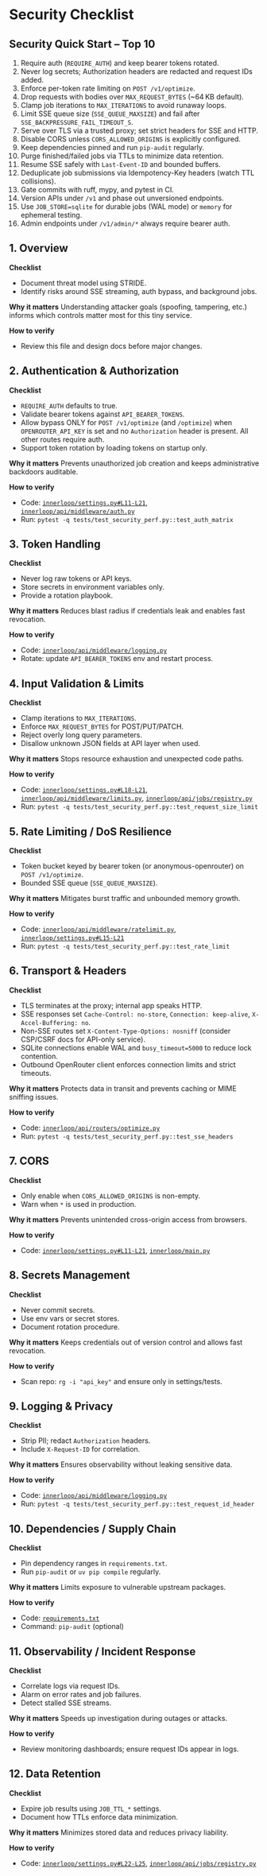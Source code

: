 # Security Checklist

## Security Quick Start – Top 10
1. Require auth (`REQUIRE_AUTH`) and keep bearer tokens rotated.
2. Never log secrets; Authorization headers are redacted and request IDs added.
3. Enforce per-token rate limiting on `POST /v1/optimize`.
4. Drop requests with bodies over `MAX_REQUEST_BYTES` (~64 KB default).
5. Clamp job iterations to `MAX_ITERATIONS` to avoid runaway loops.
6. Limit SSE queue size (`SSE_QUEUE_MAXSIZE`) and fail after `SSE_BACKPRESSURE_FAIL_TIMEOUT_S`.
7. Serve over TLS via a trusted proxy; set strict headers for SSE and HTTP.
8. Disable CORS unless `CORS_ALLOWED_ORIGINS` is explicitly configured.
9. Keep dependencies pinned and run `pip-audit` regularly.
10. Purge finished/failed jobs via TTLs to minimize data retention.
11. Resume SSE safely with `Last-Event-ID` and bounded buffers.
12. Deduplicate job submissions via Idempotency-Key headers (watch TTL collisions).
13. Gate commits with ruff, mypy, and pytest in CI.
14. Version APIs under `/v1` and phase out unversioned endpoints.
15. Use `JOB_STORE=sqlite` for durable jobs (WAL mode) or `memory` for ephemeral testing.
16. Admin endpoints under `/v1/admin/*` always require bearer auth.

## 1. Overview
**Checklist**
- Document threat model using STRIDE.
- Identify risks around SSE streaming, auth bypass, and background jobs.

**Why it matters**
Understanding attacker goals (spoofing, tampering, etc.) informs which controls matter most for this tiny service.

**How to verify**
- Review this file and design docs before major changes.

## 2. Authentication & Authorization
**Checklist**
- `REQUIRE_AUTH` defaults to true.
- Validate bearer tokens against `API_BEARER_TOKENS`.
- Allow bypass ONLY for `POST /v1/optimize` (and `/optimize`) when `OPENROUTER_API_KEY` is set and no `Authorization` header is present. All other routes require auth.
- Support token rotation by loading tokens on startup only.

**Why it matters**
Prevents unauthorized job creation and keeps administrative backdoors auditable.

**How to verify**
- Code: [`innerloop/settings.py#L11-L21`](innerloop/settings.py#L11-L21), [`innerloop/api/middleware/auth.py`](innerloop/api/middleware/auth.py)
- Run: `pytest -q tests/test_security_perf.py::test_auth_matrix`

## 3. Token Handling
**Checklist**
- Never log raw tokens or API keys.
- Store secrets in environment variables only.
- Provide a rotation playbook.

**Why it matters**
Reduces blast radius if credentials leak and enables fast revocation.

**How to verify**
- Code: [`innerloop/api/middleware/logging.py`](innerloop/api/middleware/logging.py)
- Rotate: update `API_BEARER_TOKENS` env and restart process.

## 4. Input Validation & Limits
**Checklist**
- Clamp iterations to `MAX_ITERATIONS`.
- Enforce `MAX_REQUEST_BYTES` for POST/PUT/PATCH.
- Reject overly long query parameters.
- Disallow unknown JSON fields at API layer when used.

**Why it matters**
Stops resource exhaustion and unexpected code paths.

**How to verify**
- Code: [`innerloop/settings.py#L18-L21`](innerloop/settings.py#L18-L21), [`innerloop/api/middleware/limits.py`](innerloop/api/middleware/limits.py), [`innerloop/api/jobs/registry.py`](innerloop/api/jobs/registry.py)
- Run: `pytest -q tests/test_security_perf.py::test_request_size_limit`

## 5. Rate Limiting / DoS Resilience
**Checklist**
- Token bucket keyed by bearer token (or anonymous-openrouter) on `POST /v1/optimize`.
- Bounded SSE queue (`SSE_QUEUE_MAXSIZE`).

**Why it matters**
Mitigates burst traffic and unbounded memory growth.

**How to verify**
- Code: [`innerloop/api/middleware/ratelimit.py`](innerloop/api/middleware/ratelimit.py), [`innerloop/settings.py#L15-L21`](innerloop/settings.py#L15-L21)
- Run: `pytest -q tests/test_security_perf.py::test_rate_limit`

## 6. Transport & Headers
**Checklist**
- TLS terminates at the proxy; internal app speaks HTTP.
- SSE responses set `Cache-Control: no-store`, `Connection: keep-alive`, `X-Accel-Buffering: no`.
- Non-SSE routes set `X-Content-Type-Options: nosniff` (consider CSP/CSRF docs for API-only service).
- SQLite connections enable WAL and `busy_timeout=5000` to reduce lock contention.
- Outbound OpenRouter client enforces connection limits and strict timeouts.

**Why it matters**
Protects data in transit and prevents caching or MIME sniffing issues.

**How to verify**
- Code: [`innerloop/api/routers/optimize.py`](innerloop/api/routers/optimize.py)
- Run: `pytest -q tests/test_security_perf.py::test_sse_headers`

## 7. CORS
**Checklist**
- Only enable when `CORS_ALLOWED_ORIGINS` is non-empty.
- Warn when `*` is used in production.

**Why it matters**
Prevents unintended cross-origin access from browsers.

**How to verify**
- Code: [`innerloop/settings.py#L11-L21`](innerloop/settings.py#L11-L21), [`innerloop/main.py`](innerloop/main.py)

## 8. Secrets Management
**Checklist**
- Never commit secrets.
- Use env vars or secret stores.
- Document rotation procedure.

**Why it matters**
Keeps credentials out of version control and allows fast revocation.

**How to verify**
- Scan repo: `rg -i "api_key"` and ensure only in settings/tests.

## 9. Logging & Privacy
**Checklist**
- Strip PII; redact `Authorization` headers.
- Include `X-Request-ID` for correlation.

**Why it matters**
Ensures observability without leaking sensitive data.

**How to verify**
- Code: [`innerloop/api/middleware/logging.py`](innerloop/api/middleware/logging.py)
- Run: `pytest -q tests/test_security_perf.py::test_request_id_header`

## 10. Dependencies / Supply Chain
**Checklist**
- Pin dependency ranges in `requirements.txt`.
- Run `pip-audit` or `uv pip compile` regularly.

**Why it matters**
Limits exposure to vulnerable upstream packages.

**How to verify**
- Code: [`requirements.txt`](requirements.txt)
- Command: `pip-audit` (optional)

## 11. Observability / Incident Response
**Checklist**
- Correlate logs via request IDs.
- Alarm on error rates and job failures.
- Detect stalled SSE streams.

**Why it matters**
Speeds up investigation during outages or attacks.

**How to verify**
- Review monitoring dashboards; ensure request IDs appear in logs.

## 12. Data Retention
**Checklist**
- Expire job results using `JOB_TTL_*` settings.
- Document how TTLs enforce data minimization.

**Why it matters**
Minimizes stored data and reduces privacy liability.

**How to verify**
- Code: [`innerloop/settings.py#L22-L25`](innerloop/settings.py#L22-L25), [`innerloop/api/jobs/registry.py`](innerloop/api/jobs/registry.py)

